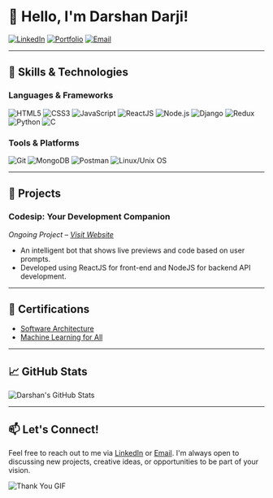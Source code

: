 # 👋 Hello, I'm Darshan Darji!

[![LinkedIn](https://img.shields.io/badge/LinkedIn-Connect-blue)](https://www.linkedin.com/in/imdarshannn)
[![Portfolio](https://img.shields.io/badge/Portfolio-Visit-green)](http://www.codesip.tech/)
[![Email](https://img.shields.io/badge/Email-darshandarji.code@gmail.com-red)](mailto:darshandarji.code@gmail.com)

---

## 🚀 Skills & Technologies

### Languages & Frameworks
<p align="left">
    <img src="https://img.shields.io/badge/HTML5-E34F26?style=for-the-badge&logo=html5&logoColor=white" alt="HTML5" />
    <img src="https://img.shields.io/badge/CSS3-1572B6?style=for-the-badge&logo=css3&logoColor=white" alt="CSS3" />
    <img src="https://img.shields.io/badge/JavaScript-F7DF1E?style=for-the-badge&logo=javascript&logoColor=black" alt="JavaScript" />
    <img src="https://img.shields.io/badge/React-61DAFB?style=for-the-badge&logo=react&logoColor=black" alt="ReactJS" />
    <img src="https://img.shields.io/badge/Node.js-339933?style=for-the-badge&logo=node-dot-js&logoColor=white" alt="Node.js" />
    <img src="https://img.shields.io/badge/Django-092E20?style=for-the-badge&logo=django&logoColor=white" alt="Django" />
    <img src="https://img.shields.io/badge/Redux-764ABC?style=for-the-badge&logo=redux&logoColor=white" alt="Redux" />
    <img src="https://img.shields.io/badge/Python-3776AB?style=for-the-badge&logo=python&logoColor=white" alt="Python" />
    <img src="https://img.shields.io/badge/C-00599C?style=for-the-badge&logo=c&logoColor=white" alt="C" />
</p>

### Tools & Platforms
<p align="left">
    <img src="https://img.shields.io/badge/Git-F05032?style=for-the-badge&logo=git&logoColor=white" alt="Git" />
    <img src="https://img.shields.io/badge/MongoDB-47A248?style=for-the-badge&logo=mongodb&logoColor=white" alt="MongoDB" />
    <img src="https://img.shields.io/badge/Postman-FF670F?style=for-the-badge&logo=postman&logoColor=white" alt="Postman" />
    <img src="https://img.shields.io/badge/Linux-FCC624?style=for-the-badge&logo=linux&logoColor=black" alt="Linux/Unix OS" />
</p>

---

## 🌟 Projects
### Codesip: Your Development Companion  
*Ongoing Project – [Visit Website](http://www.codesip.tech)*
- An intelligent bot that shows live previews and code based on user prompts.
- Developed using ReactJS for front-end and NodeJS for backend API development.

---

## 📜 Certifications
- [Software Architecture](https://coursera.org/verify/ZS8AǪ22ǪF288)
- [Machine Learning for All](https://coursera.org/verify/U4X9RBFWN6S2)

---

## 📈 GitHub Stats
![Darshan's GitHub Stats](https://github-readme-stats.vercel.app/api?username=your-github-username&show_icons=true&theme=radical)

---

## 📫 Let's Connect!
Feel free to reach out to me via [LinkedIn](https://www.linkedin.com/in/imdarshannn) or [Email](mailto:darshandarji2001@gmail.com). I'm always open to discussing new projects, creative ideas, or opportunities to be part of your vision.

![Thank You GIF](https://media.giphy.com/media/3o6fJ4SUZW3SeVwYb6/giphy.gif)
